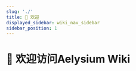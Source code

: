 ```yaml
---
slug: './'
title: 👋 欢迎
displayed_sidebar: wiki_nav_sidebar
sidebar_position: 1
---
```


# 👋 欢迎访问Aelysium Wiki
